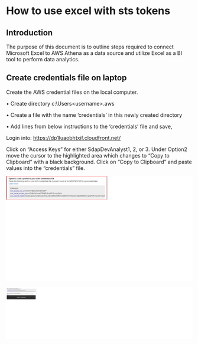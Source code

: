 # How to use excel with sts tokens
## Introduction

The purpose of this document is to outline steps required to connect Microsoft Excel to AWS Athena as a data source and utilize Excel as a BI tool to perform data analytics. 

## Create credentials file on laptop
Create the AWS credential files on the local computer.

•	Create directory c:\Users\<username>\.aws

•	Create a file with the name ‘credentials’ in this newly created directory

•	Add lines from below instructions to the ‘credentials’ file and save,

Login into: https://dp1luaobhtxif.cloudfront.net/

Click on “Access Keys” for either SdapDevAnalyst1, 2, or 3.
Under Option2 move the cursor to the highlighted area which changes to “Copy to Clipboard” with a black background. 
Click on “Copy to Clipboard” and paste values into the “credentials” file.

![option2](https://github.com/kghorash/amazon-cognito-cdk-example-for-getting-aws-credentials/blob/dev/docs/images/option2.png)

![copyto clipboard](https://github.com/kghorash/amazon-cognito-cdk-example-for-getting-aws-credentials/blob/dev/docs/images/copy-to-clipboard.png)
